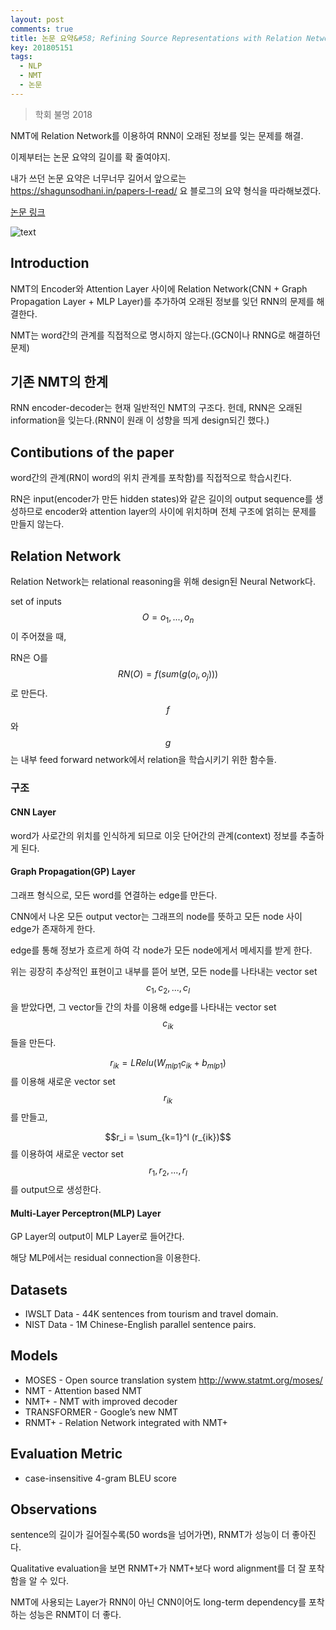 ```yaml
---
layout: post
comments: true
title: 논문 요약&#58; Refining Source Representations with Relation Networks for Neural Machine Translation
key: 201805151
tags:
  - NLP
  - NMT
  - 논문
---
```


> 학회 불명 2018

NMT에 Relation Network를 이용하여 RNN이 오래된 정보를 잊는 문제를 해결.

이제부터는 논문 요약의 길이를 확 줄여야지.

<!--more-->

내가 쓰던 논문 요약은 너무너무 길어서 앞으로는 https://shagunsodhani.in/papers-I-read/ 요 블로그의 요약 형식을 따라해보겠다.

[논문 링크](https://arxiv.org/abs/1709.03980)

![text](https://raw.githubusercontent.com/q0115643/my_blog/master/assets/images/paper-summary/Zhang-2017/1.png)

## Introduction

NMT의 Encoder와 Attention Layer 사이에 Relation Network(CNN + Graph Propagation Layer + MLP Layer)를 추가하여 오래된 정보를 잊던 RNN의 문제를 해결한다.

NMT는 word간의 관계를 직접적으로 명시하지 않는다.(GCN이나 RNNG로 해결하던 문제)

## 기존 NMT의 한계

RNN encoder-decoder는 현재 일반적인 NMT의 구조다. 헌데, RNN은 오래된 information을 잊는다.(RNN이 원래 이 성향을 띄게 design되긴 했다.)

## Contibutions of the paper

word간의 관계(RN이 word의 위치 관계를 포착함)를 직접적으로 학습시킨다.

RN은 input(encoder가 만든 hidden states)와 같은 길이의 output sequence를 생성하므로 encoder와 attention layer의 사이에 위치하며 전체 구조에 얽히는 문제를 만들지 않는다.

## Relation Network

Relation Network는 relational reasoning을 위해 design된 Neural Network다.

set of inputs $$O = o_1,..., o_n$$이 주어졌을 때,

RN은 O를 $$RN(O) = f(sum(g(o_i, o_j)))$$로 만든다. $$f$$와 $$g$$는 내부 feed forward network에서 relation을 학습시키기 위한 함수들.

### 구조

#### CNN Layer

word가 사로간의 위치를 인식하게 되므로 이웃 단어간의 관계(context) 정보를 추출하게 된다.

#### Graph Propagation(GP) Layer

그래프 형식으로, 모든 word를 연결하는 edge를 만든다.

CNN에서 나온 모든 output vector는 그래프의 node를 뜻하고 모든 node 사이 edge가 존재하게 한다.

edge를 통해 정보가 흐르게 하여 각 node가 모든 node에게서 메세지를 받게 한다.

위는 굉장히 추상적인 표현이고 내부를 뜯어 보면, 모든 node를 나타내는 vector set $$c_1, c_2,..., c_l$$을 받았다면,
그 vector들 간의 차를 이용해 edge를 나타내는 vector set $$c_{ik}$$들을 만든다.

$$r_{ik} = LRelu(W_{mlp1}c_{ik} + b_{mlp1})$$를 이용해 새로운 vector set $$r_{ik}$$를 만들고,

$$r_i = \sum_{k=1}^l (r_{ik})$$를 이용하여 새로운 vector set $$r_1, r_2,..., r_l$$를 output으로 생성한다.

#### Multi-Layer Perceptron(MLP) Layer

GP Layer의 output이 MLP Layer로 들어간다.

해당 MLP에서는 residual connection을 이용한다.

## Datasets

- IWSLT Data - 44K sentences from tourism and travel domain.
- NIST Data - 1M Chinese-English parallel sentence pairs.

## Models

- MOSES - Open source translation system
    http://www.statmt.org/moses/
- NMT - Attention based NMT
- NMT+ - NMT with improved decoder
- TRANSFORMER - Google’s new NMT
- RNMT+ - Relation Network integrated with NMT+

## Evaluation Metric

- case-insensitive 4-gram BLEU score

## Observations

sentence의 길이가 길어질수록(50 words을 넘어가면), RNMT가 성능이 더 좋아진다.

Qualitative evaluation을 보면 RNMT+가 NMT+보다 word alignment를 더 잘 포착함을 알 수 있다.

NMT에 사용되는 Layer가 RNN이 아닌 CNN이어도 long-term dependency를 포착하는 성능은 RNMT이 더 좋다.
